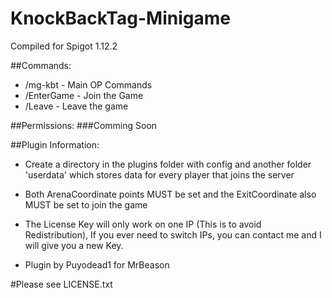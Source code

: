 # KnockBackTag-Minigame

Compiled for Spigot 1.12.2

##Commands:
- /mg-kbt		- Main OP Commands
- /EnterGame	- Join the Game
- /Leave		- Leave the game

##Permissions:
###Comming Soon

##Plugin Information:
- Create a directory in the plugins folder with config and another folder 'userdata' which stores data for every player that joins the server
- Both ArenaCoordinate points MUST be set and the ExitCoordinate also MUST be set to join the game
- The License Key will only work on one IP (This is to avoid Redistribution), If you ever need to switch IPs, you can contact me and I will give you a new Key.

- Plugin by Puyodead1 for MrBeason

#Please see LICENSE.txt